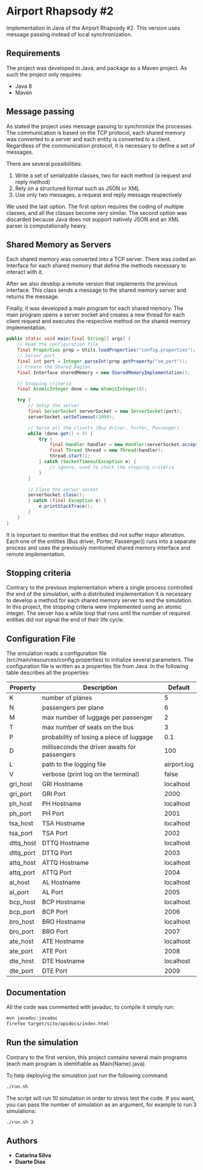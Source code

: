 # Airport Rhapsody #2

Implementation in Java of the Airport Rhapsody #2.
This version uses message passing instead of local synchronization.

## Requirements

The project was developed in Java, and package as a Maven project.
As such the project only requires:

- Java 8
- Maven

## Message passing

As stated the project uses message passing to synchronize the processes.
The communication is based on the TCP protocol, each shared memory was converted to a server and each entity is converted to a client.
Regardless of the communication protocol, it is necessary to define a set of messages.

There are several possibilities:

1. Write a set of serializable classes, two for each method (a request and reply method)
2. Rely on a structured format such as JSON or XML
3. Use only two messages, a request and reply message respectively

We used the last option. The first option requires the coding of multiple classes, and all the classes become very similar. The second option was discarded because Java does not support natively JSON and an XML parser is computationally heavy.

## Shared Memory as Servers

Each shared memory was converted into a TCP server.
There was coded an Interface for each shared memory that define the methods necessary to interact with it.

After we also develop a remote version that implements the previous interface. This class sends a message to the shared memory server and returns the message.

Finally, it was developed a main program for each shared memory. The main program opens a server socket and creates a new thread for each client request and executes the respective method on the shared memory implementation.

```java
public static void main(final String[] args) {
    // Read the configuration file
    final Properties prop = Utils.loadProperties("config.properties");
    // Server port
    final int port = Integer.parseInt(prop.getProperty("sm_port"));
    // Create the Shared Region
    final Interface sharedMemory = new SharedMemoryImplementation();

    // Stopping criteria
    final AtomicInteger done = new AtomicInteger(0);

    try {
        // Setup the server
        final ServerSocket serverSocket = new ServerSocket(port);
        serverSocket.setSoTimeout(1000);

        // Serve all the clients (Bus driver, Porter, Passenger)
        while (done.get() < 3) {
            try {
                final Handler handler = new Handler(serverSocket.accept(), al, done);
                final Thread thread = new Thread(handler);
                thread.start();
            } catch (SocketTimeoutException e) {
                // ignore, used to check the stopping criteria
            }
        }

        // Close the server socket
        serverSocket.close();
        } catch (final Exception e) {
            e.printStackTrace();
        }
    }
}
```

It is important to mention that the entities did not suffer major alteration. Each one of the entities (Bus driver, Porter, Passenger)) runs into a separate process and uses the previously mentioned shared memory interface and remote implementation.

## Stopping criteria

Contrary to the previous implementation where a single process controlled the end of the simulation, with a distributed implementation it is necessary to develop a method for each shared memory server to end the simulation.
In this project, the stopping criteria were implemented using an atomic integer.
The server has a while loop that runs until the number of required entities did not signal the end of their life cycle.

## Configuration File

The simulation reads a configuration file (src/main/resources/config.properties) to initialize several parameters.
The configuration file is written as a properties file from Java.
In the following table describes all the properties:

|  Property |                                   Description |     Default |
|-----------|-----------------------------------------------|-------------|
|         K |                              number of planes |           5 |
|         N |                          passengers per plane |           6 |
|         M |           max number of luggage per passenger |           2 |
|         T |                max number of seats on the bus |           3 |
|         P |      probability of losing a piece of luggage |         0.1 |
|         D | milliseconds the driver awaits for passengers |         100 |
|         L |                      path to the logging file | airport.log |
|         V |           verbose (print log on the terminal) |       false |
|  gri_host |                                  GRI Hostname |   localhost |
|  gri_port |                                  GRI Port     |        2000 |
|   ph_host |                                   PH Hostname |   localhost |
|   ph_port |                                   PH Port     |        2001 |
|  tsa_host |                                  TSA Hostname |   localhost |
|  tsa_port |                                  TSA Port     |        2002 |
| dttq_host |                                 DTTQ Hostname |   localhost |
| dttq_port |                                 DTTQ Port     |        2003 |
| attq_host |                                 ATTQ Hostname |   localhost |
| attq_port |                                 ATTQ Port     |        2004 |
|   al_host |                                   AL Hostname |   localhost |
|   al_port |                                   AL Port     |        2005 |
|  bcp_host |                                  BCP Hostname |   localhost |
|  bcp_port |                                  BCP Port     |        2006 |
|  bro_host |                                  BRO Hostname |   localhost |
|  bro_port |                                  BRO Port     |        2007 |
|  ate_host |                                  ATE Hostname |   localhost |
|  ate_port |                                  ATE Port     |        2008 |
|  dte_host |                                  DTE Hostname |   localhost |
|  dte_port |                                  DTE Port     |        2009 |

## Documentation

All the code was commented with javadoc, to compile it simply run:

```bash
mvn javadoc:javadoc
firefox target/site/apidocs/index.html
```

## Run the simulation

Contrary to the first version, this project contains several main programs (each main program is identifiable as Main{Name}.java).

To help deploying the simulation just run the following command:

```bash
./run.sh
```

The script will run 10 simulation in order to stress test the code. If you want, you can pass the number of simulation as an argument, for example to run 3 simulations:

```bash
./run.sh 3
```

## Authors

- **Catarina Silva**
- **Duarte Dias**
